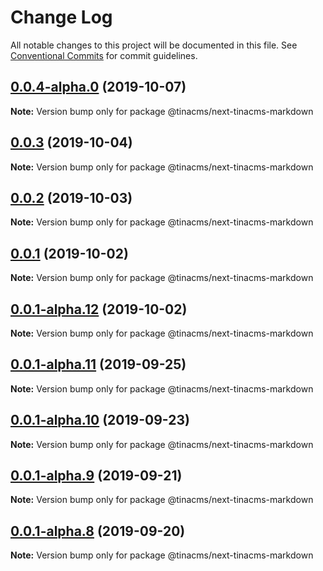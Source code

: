 # Change Log

All notable changes to this project will be documented in this file.
See [Conventional Commits](https://conventionalcommits.org) for commit guidelines.

## [0.0.4-alpha.0](https://github.com/tinacms/tinacms/compare/@tinacms/next-tinacms-markdown@0.0.2...@tinacms/next-tinacms-markdown@0.0.4-alpha.0) (2019-10-07)

**Note:** Version bump only for package @tinacms/next-tinacms-markdown





## [0.0.3](https://github.com/tinacms/tinacms/compare/@tinacms/next-tinacms-markdown@0.0.3-alpha.0...@tinacms/next-tinacms-markdown@0.0.3) (2019-10-04)

**Note:** Version bump only for package @tinacms/next-tinacms-markdown





## [0.0.2](https://github.com/tinacms/tinacms/compare/@tinacms/next-tinacms-markdown@0.0.1...@tinacms/next-tinacms-markdown@0.0.2) (2019-10-03)

**Note:** Version bump only for package @tinacms/next-tinacms-markdown





## [0.0.1](https://github.com/tinacms/tinacms/compare/@tinacms/next-tinacms-markdown@0.0.1-alpha.12...@tinacms/next-tinacms-markdown@0.0.1) (2019-10-02)

**Note:** Version bump only for package @tinacms/next-tinacms-markdown





## [0.0.1-alpha.12](https://github.com/tinacms/tinacms/compare/@tinacms/next-tinacms-markdown@0.0.1-alpha.11...@tinacms/next-tinacms-markdown@0.0.1-alpha.12) (2019-10-02)

**Note:** Version bump only for package @tinacms/next-tinacms-markdown





## [0.0.1-alpha.11](https://github.com/tinacms/tinacms/compare/@tinacms/next-tinacms-markdown@0.0.1-alpha.10...@tinacms/next-tinacms-markdown@0.0.1-alpha.11) (2019-09-25)

**Note:** Version bump only for package @tinacms/next-tinacms-markdown





## [0.0.1-alpha.10](https://github.com/tinacms/tinacms/compare/@tinacms/next-tinacms-markdown@0.0.1-alpha.9...@tinacms/next-tinacms-markdown@0.0.1-alpha.10) (2019-09-23)

**Note:** Version bump only for package @tinacms/next-tinacms-markdown





## [0.0.1-alpha.9](https://github.com/tinacms/tinacms/compare/@tinacms/next-tinacms-markdown@0.0.1-alpha.7...@tinacms/next-tinacms-markdown@0.0.1-alpha.9) (2019-09-21)

**Note:** Version bump only for package @tinacms/next-tinacms-markdown





## [0.0.1-alpha.8](https://github.com/tinacms/tinacms/compare/@tinacms/next-tinacms-markdown@0.0.1-alpha.7...@tinacms/next-tinacms-markdown@0.0.1-alpha.8) (2019-09-20)

**Note:** Version bump only for package @tinacms/next-tinacms-markdown
